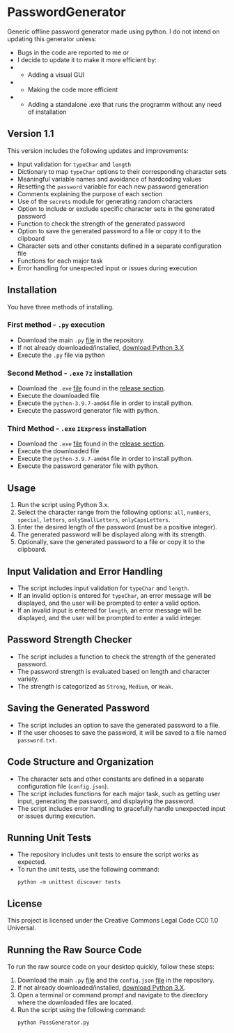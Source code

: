 # PasswordGenerator
Generic offline password generator made using python. I do not intend on updating this generator unless:
- Bugs in the code are reported to me or
- I decide to update it to make it more efficient by:
- - Adding a visual GUI
- - Making the code more efficient
- - Adding a standalone .exe that runs the programm without any need of installation

## Version 1.1
This version includes the following updates and improvements:
- Input validation for `typeChar` and `length`
- Dictionary to map `typeChar` options to their corresponding character sets
- Meaningful variable names and avoidance of hardcoding values
- Resetting the `password` variable for each new password generation
- Comments explaining the purpose of each section
- Use of the `secrets` module for generating random characters
- Option to include or exclude specific character sets in the generated password
- Function to check the strength of the generated password
- Option to save the generated password to a file or copy it to the clipboard
- Character sets and other constants defined in a separate configuration file
- Functions for each major task
- Error handling for unexpected input or issues during execution

## Installation
You have three methods of installing.
### First method - `.py` execution
- Download the main `.py` [file](https://github.com/Normolo/PasswordGenerator/blob/main/Password%20Generator/PassGenerator.py) in the repository.
- If not already downloaded/installed, [download Python 3.X](https://www.python.org/downloads/release/python-397/)
- Execute the `.py` file via python
### Second Method - `.exe` `7z` installation 
- Download the `.exe` [file](https://github.com/Normolo/PasswordGenerator/releases/download/v1.0/Password.Generator.7z.exe) found in the [release section](https://github.com/Normolo/PasswordGenerator/releases/tag/v1.0).
- Execute the downloaded file
- Execute the `python-3.9.7-amd64` file in order to install python.
- Execute the password generator file with python.
### Third Method - `.exe` `IExpress` installation
- Download the `.exe` [file](https://github.com/Normolo/PasswordGenerator/releases/download/v1.0/Password.Generator.IEM.exe) found in the [release section](https://github.com/Normolo/PasswordGenerator/releases/tag/v1.0).
- Execute the downloaded file
- Execute the `python-3.9.7-amd64` file in order to install python.
- Execute the password generator file with python.

## Usage
1. Run the script using Python 3.x.
2. Select the character range from the following options: `all`, `numbers`, `special`, `letters`, `onlySmallLetters`, `onlyCapsLetters`.
3. Enter the desired length of the password (must be a positive integer).
4. The generated password will be displayed along with its strength.
5. Optionally, save the generated password to a file or copy it to the clipboard.

## Input Validation and Error Handling
- The script includes input validation for `typeChar` and `length`.
- If an invalid option is entered for `typeChar`, an error message will be displayed, and the user will be prompted to enter a valid option.
- If an invalid input is entered for `length`, an error message will be displayed, and the user will be prompted to enter a valid integer.

## Password Strength Checker
- The script includes a function to check the strength of the generated password.
- The password strength is evaluated based on length and character variety.
- The strength is categorized as `Strong`, `Medium`, or `Weak`.

## Saving the Generated Password
- The script includes an option to save the generated password to a file.
- If the user chooses to save the password, it will be saved to a file named `password.txt`.

## Code Structure and Organization
- The character sets and other constants are defined in a separate configuration file (`config.json`).
- The script includes functions for each major task, such as getting user input, generating the password, and displaying the password.
- The script includes error handling to gracefully handle unexpected input or issues during execution.

## Running Unit Tests
- The repository includes unit tests to ensure the script works as expected.
- To run the unit tests, use the following command:
  ```
  python -m unittest discover tests
  ```

## License
This project is licensed under the Creative Commons Legal Code CC0 1.0 Universal.

## Running the Raw Source Code
To run the raw source code on your desktop quickly, follow these steps:
1. Download the main `.py` [file](https://github.com/Normolo/PasswordGenerator/blob/main/Password%20Generator/PassGenerator.py) and the `config.json` [file](https://github.com/Normolo/PasswordGenerator/blob/main/Password%20Generator/config.json) in the repository.
2. If not already downloaded/installed, [download Python 3.X](https://www.python.org/downloads/release/python-397/).
3. Open a terminal or command prompt and navigate to the directory where the downloaded files are located.
4. Run the script using the following command:
   ```
   python PassGenerator.py
   ```
